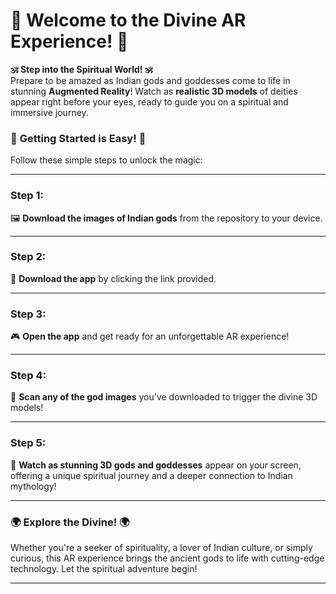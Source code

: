# **🌟 Welcome to the Divine AR Experience! 🌟**

**🕉️ Step into the Spiritual World! 🕉️**  
Prepare to be amazed as Indian gods and goddesses come to life in stunning **Augmented Reality**! Watch as **realistic 3D models** of deities appear right before your eyes, ready to guide you on a spiritual and immersive journey.

### 🚀 **Getting Started is Easy!** 🚀

Follow these simple steps to unlock the magic:

---

### **Step 1:**  
🖼️ **Download the images of Indian gods** from the repository to your device.

---

### **Step 2:**  
📲 **Download the app** by clicking the link provided.

---

### **Step 3:**  
🎮 **Open the app** and get ready for an unforgettable AR experience!

---

### **Step 4:**  
📸 **Scan any of the god images** you've downloaded to trigger the divine 3D models!

---

### **Step 5:**  
🌟 **Watch as stunning 3D gods and goddesses** appear on your screen, offering a unique spiritual journey and a deeper connection to Indian mythology!

---

### 🌍 **Explore the Divine!** 🌍  
Whether you're a seeker of spirituality, a lover of Indian culture, or simply curious, this AR experience brings the ancient gods to life with cutting-edge technology. Let the spiritual adventure begin!

---
